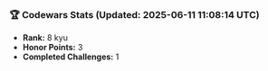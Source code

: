 ### 🏆 Codewars Stats (Updated: 2025-06-11 11:08:14 UTC)

- **Rank:** 8 kyu
- **Honor Points:** 3
- **Completed Challenges:** 1

